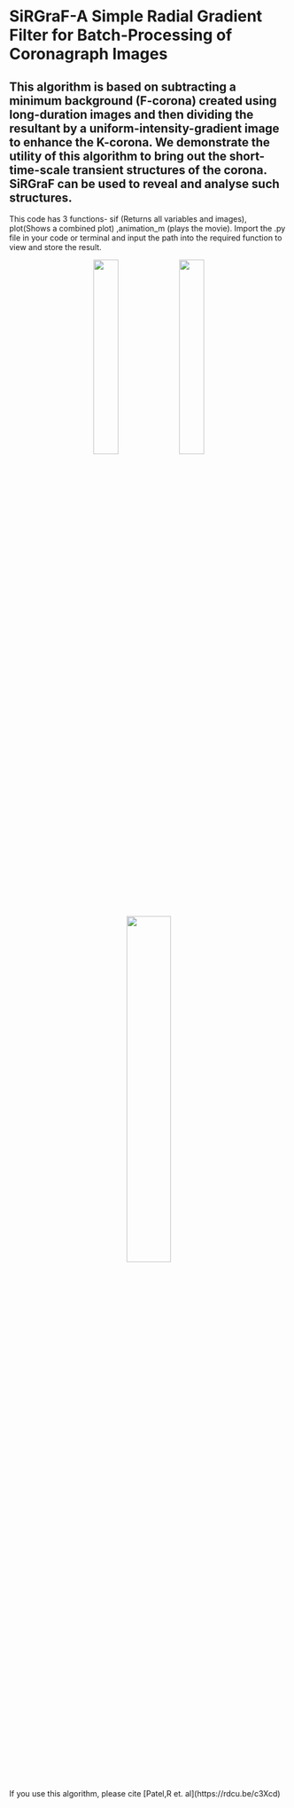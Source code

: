 # SiRGraF-A Simple Radial Gradient Filter for Batch-Processing of Coronagraph Images
This algorithm is based on subtracting a minimum background (F-corona) created using long-duration images and then dividing the resultant by a uniform-intensity-gradient image to enhance the K-corona. We demonstrate the utility of this algorithm to bring out the short-time-scale transient structures of the corona. SiRGraF can be used to reveal and analyse such structures. 
------------------------------------------------------------------------------------------------------------------
This code has 3 functions- sif (Returns all variables and images), plot(Shows a combined plot) ,animation_m (plays the movie).
Import the .py file in your code or terminal and input the path into the required function to view and store the result.
<p align="middle">
<img src="https://user-images.githubusercontent.com/18225725/213918680-9ab034ab-31d7-458e-ab97-1604e7509912.png" width="30%" height="30%"/>
<img src="https://user-images.githubusercontent.com/18225725/213918693-0e6f27b8-63f2-47b7-8bdd-df2eb44d92f5.png" width="30%" height="30%"/>
</p>
<p align="middle"> <img src="https://user-images.githubusercontent.com/18225725/213918700-90b3ef0c-7ec4-49fa-8d7c-075e65e94112.gif" width="40%" height="40%" /> </p>
If you use this algorithm, please cite [Patel,R et. al](https://rdcu.be/c3Xcd)
